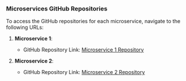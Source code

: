 ### Microservices GitHub Repositories

To access the GitHub repositories for each microservice, navigate to the following URLs:

1. **Microservice 1**:
   - GitHub Repository Link: [Microservice 1 Repository](https://github.com/ayowilfred95/microservice1.git)

2. **Microservice 2**:
   - GitHub Repository Link: [Microservice 2 Repository](https://github.com/ayowilfred95/microservice2.git)


